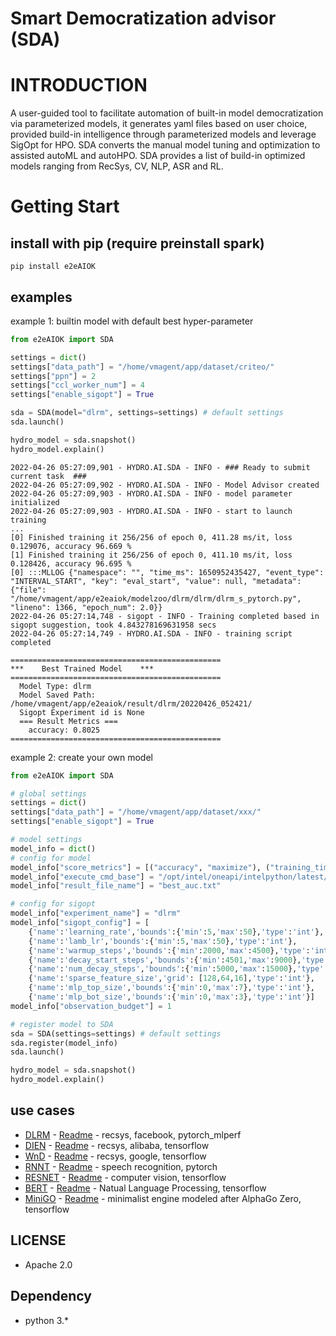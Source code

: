 # Smart Democratization advisor (SDA)

# INTRODUCTION
A user-guided tool to facilitate automation of built-in model democratization via parameterized models, it generates yaml files based on user choice, provided build-in intelligence through parameterized models and leverage SigOpt for HPO. SDA converts the manual model tuning and optimization to assisted autoML and autoHPO. SDA provides a list of build-in optimized models ranging from RecSys, CV, NLP, ASR and RL. 

# Getting Start
## install with pip (require preinstall spark)
```
pip install e2eAIOK
```

## examples

example 1: builtin model with default best hyper-parameter
``` python
from e2eAIOK import SDA

settings = dict()
settings["data_path"] = "/home/vmagent/app/dataset/criteo/"
settings["ppn"] = 2
settings["ccl_worker_num"] = 4
settings["enable_sigopt"] = True

sda = SDA(model="dlrm", settings=settings) # default settings
sda.launch()

hydro_model = sda.snapshot()
hydro_model.explain()
```
``` console
2022-04-26 05:27:09,901 - HYDRO.AI.SDA - INFO - ### Ready to submit current task  ###
2022-04-26 05:27:09,902 - HYDRO.AI.SDA - INFO - Model Advisor created
2022-04-26 05:27:09,903 - HYDRO.AI.SDA - INFO - model parameter initialized
2022-04-26 05:27:09,903 - HYDRO.AI.SDA - INFO - start to launch training
...
[0] Finished training it 256/256 of epoch 0, 411.28 ms/it, loss 0.129076, accuracy 96.669 %
[1] Finished training it 256/256 of epoch 0, 411.10 ms/it, loss 0.128426, accuracy 96.695 %
[0] :::MLLOG {"namespace": "", "time_ms": 1650952435427, "event_type": "INTERVAL_START", "key": "eval_start", "value": null, "metadata": {"file": "/home/vmagent/app/e2eaiok/modelzoo/dlrm/dlrm/dlrm_s_pytorch.py", "lineno": 1366, "epoch_num": 2.0}}
2022-04-26 05:27:14,748 - sigopt - INFO - Training completed based in sigopt suggestion, took 4.843278169631958 secs
2022-04-26 05:27:14,749 - HYDRO.AI.SDA - INFO - training script completed

===============================================
***    Best Trained Model    ***
===============================================
  Model Type: dlrm
  Model Saved Path: /home/vmagent/app/e2eaiok/result/dlrm/20220426_052421/
  Sigopt Experiment id is None
  === Result Metrics ===
    accuracy: 0.8025
===============================================
```

example 2: create your own model
``` python
from e2eAIOK import SDA

# global settings
settings = dict()
settings["data_path"] = "/home/vmagent/app/dataset/xxx/"
settings["enable_sigopt"] = True

# model settings
model_info = dict()
# config for model
model_info["score_metrics"] = [("accuracy", "maximize"), ("training_time", "minimize")]
model_info["execute_cmd_base"] = "/opt/intel/oneapi/intelpython/latest/envs/pytorch_mlperf/bin/python /home/vmagent/app/e2eaiok/modelzoo/dlrm/dlrm/launch.py"
model_info["result_file_name"] = "best_auc.txt"

# config for sigopt
model_info["experiment_name"] = "dlrm"
model_info["sigopt_config"] = [
    {'name':'learning_rate','bounds':{'min':5,'max':50},'type':'int'},
    {'name':'lamb_lr','bounds':{'min':5,'max':50},'type':'int'},
    {'name':'warmup_steps','bounds':{'min':2000,'max':4500},'type':'int'},
    {'name':'decay_start_steps','bounds':{'min':4501,'max':9000},'type':'int'},
    {'name':'num_decay_steps','bounds':{'min':5000,'max':15000},'type':'int'},
    {'name':'sparse_feature_size','grid': [128,64,16],'type':'int'},
    {'name':'mlp_top_size','bounds':{'min':0,'max':7},'type':'int'},
    {'name':'mlp_bot_size','bounds':{'min':0,'max':3},'type':'int'}]
model_info["observation_budget"] = 1

# register model to SDA
sda = SDA(settings=settings) # default settings
sda.register(model_info)
sda.launch()

hydro_model = sda.snapshot()
hydro_model.explain()
```

## use cases
* [DLRM](http://vsr140:8891/notebooks/builtin/dlrm/DLRM_DEMO.ipynb) - [Readme](modelzoo/dlrm/README.md) - recsys, facebook, pytorch_mlperf
* [DIEN](http://vsr140:8892/notebooks/builtin/dien/DIEN_DEMO.ipynb) - [Readme](modelzoo/dien/README.md) - recsys, alibaba, tensorflow
* [WnD](http://vsr140:8892/notebooks/builtin/wnd/WND_DEMO.ipynb) - [Readme](modelzoo/WnD/README.md) - recsys, google, tensorflow
* [RNNT](http://vsr140:8890/notebooks/builtin/rnnt/RNNT_DEMO.ipynb) - [Readme](modelzoo/rnnt/README.md) - speech recognition, pytorch
* [RESNET](http://vsr140:8892/notebooks/builtin/resnet/RESNET_DEMO.ipynb) - [Readme](modelzoo/resnet/README.md) - computer vision, tensorflow
* [BERT](http://vsr140:8892/notebooks/builtin/bert/BERT_DEMO.ipynb) - [Readme](modelzoo/bert/README.md) - Natual Language Processing, tensorflow
* [MiniGO](http://sr141:8888/notebooks/demo/MiniGo_DEMO.ipynb) - [Readme](modelzoo/minigo/README.md) - minimalist engine modeled after AlphaGo Zero, tensorflow

## LICENSE
* Apache 2.0

## Dependency
* python 3.*
